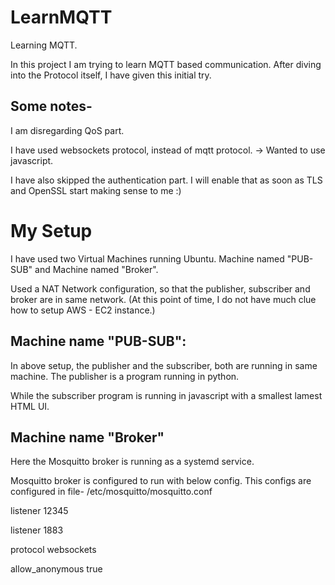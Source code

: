 # LearnMQTT
Learning MQTT.

In this project I am trying to learn MQTT based communication.
After diving into the Protocol itself, I have given this initial try.

Some notes-
----------
I am disregarding QoS part.

I have used websockets protocol, instead of mqtt protocol. -> Wanted to use javascript.

I have also skipped the authentication part. I will enable that as soon as TLS and OpenSSL start making 
sense to me :)

My Setup
========
I have used two Virtual Machines running Ubuntu. Machine named "PUB-SUB"  and Machine named "Broker".

Used a NAT Network configuration, so that the publisher, subscriber and broker are in same network.
(At this point of time, I do not have much clue how to setup AWS - EC2 instance.)

Machine name "PUB-SUB":
-----------------------
In above setup, the publisher and the subscriber, both are running in same machine.
The publisher is a program running in python.

While the subscriber program is running in javascript with a smallest lamest HTML UI.

Machine name "Broker"
---------------------
Here the Mosquitto broker is running as a systemd service.

Mosquitto broker is configured to run with below config. This configs are configured in file-
/etc/mosquitto/mosquitto.conf

listener 12345

listener 1883

protocol websockets

allow_anonymous true
